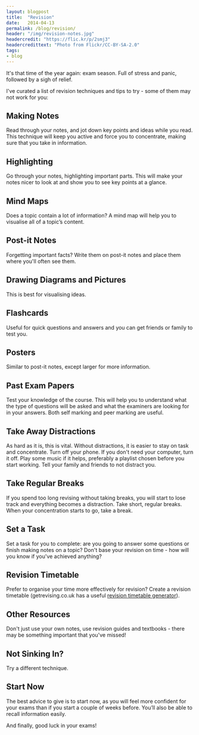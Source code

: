 ```yaml
---
layout: blogpost
title:  "Revision"
date:   2014-04-13
permalink: /blog/revision/
header: "/img/revision-notes.jpg"
headercredit: "https://flic.kr/p/2smj3"
headercredittext: "Photo from Flickr/CC-BY-SA-2.0"
tags:
- blog
---
```


It's that time of the year again: exam season. Full of stress and panic, followed by a sigh of relief.

I've curated a list of revision techniques and tips to try - some of them may not work for you:

## Making Notes

Read through your notes, and jot down key points and ideas while you read. This technique will keep you active and force you to concentrate, making sure that you take in information.

## Highlighting

Go through your notes, highlighting important parts. This will make your notes nicer to look at and show you to see key points at a glance.

## Mind Maps

Does a topic contain a lot of information? A mind map will help you to visualise all of a topic’s content.

## Post-it Notes

Forgetting important facts? Write them on post-it notes and place them where you'll often see them.

## Drawing Diagrams and Pictures

This is best for visualising ideas.

## Flashcards

Useful for quick questions and answers and you can get friends or family to test you.

## Posters

Similar to post-it notes, except larger for more information.

## Past Exam Papers

Test your knowledge of the course. This will help you to understand what the type of questions will be asked and what the examiners are looking for in your answers. Both self marking and peer marking are useful.

## Take Away Distractions

As hard as it is, this is vital. Without distractions, it is easier to stay on task and concentrate. Turn off your phone. If you don't need your computer, turn it off. Play some music if it helps, preferably a playlist chosen before you start working. Tell your family and friends to not distract you.

## Take Regular Breaks

If you spend too long revising without taking breaks, you will start to lose track and everything becomes a distraction. Take short, regular breaks. When your concentration starts to go, take a break.

## Set a Task

Set a task for you to complete: are you going to answer some questions or finish making notes on a topic? Don't base your revision on time - how will you know if you've achieved anything?

## Revision Timetable

Prefer to organise your time more effectively for revision? Create a revision timetable (getrevising.co.uk has a useful [revision timetable generator](https://getrevising.co.uk/planner)).

## Other Resources

Don't just use your own notes, use revision guides and textbooks - there may be something important that you've missed!

## Not Sinking In?

Try a different technique.

## Start Now

The best advice to give is to start now, as you will feel more confident for your exams than if you start a couple of weeks before. You’ll also be able to recall information easily.

And finally, good luck in your exams!